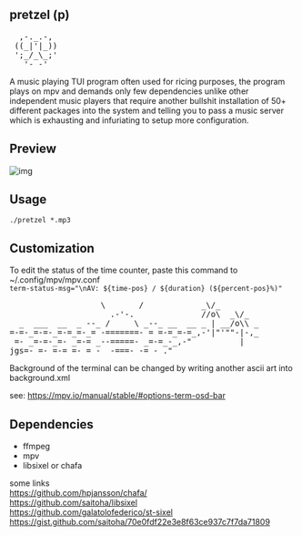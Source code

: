 ## pretzel (p)
<pre>
  ,-._.-, 
 ((_|'|_))
 ';_/_\_;'
   '- -'  
</pre>

A music playing TUI program often used for ricing purposes, the program plays on mpv and demands only few dependencies unlike other independent music players that require another bullshit installation of 50+ different packages into the system and telling you to pass a music server which is exhausting and infuriating to setup more configuration.

## Preview 
![img](https://user-images.githubusercontent.com/58134273/156930747-2b4f347f-3f7c-4538-9280-775d79cfd5c0.png)

## Usage
`./pretzel *.mp3`

## Customization
 To edit the status of the time counter, paste this command to ~/.config/mpv/mpv.conf </br>
`term-status-msg="\nAV: ${time-pos} / ${duration} (${percent-pos}%)"` </br>
<pre>
                   \       /            _\/_
                     .-'-.              //o\  _\/_
  _  ___  __  _ --_ /     \ _--_ __  __ _ | __/o\\ _
=-=-_=-=-_=-=_=-_= -=======- = =-=_=-=_,-'|"'""-|-,_
 =- _=-=-_=- _=-= _--=====- _=-=_-_,-"          |
jgs=- =- =-= =- = -  -===- -= - ."
</pre>
Background of the terminal can be changed by writing another ascii art into background.xml

 see: https://mpv.io/manual/stable/#options-term-osd-bar </br>
 
 

## Dependencies
- ffmpeg </br>
- mpv </br>
- libsixel or chafa </br>

some links </br>
https://github.com/hpjansson/chafa/ </br>
https://github.com/saitoha/libsixel </br>
https://github.com/galatolofederico/st-sixel </br>
https://gist.github.com/saitoha/70e0fdf22e3e8f63ce937c7f7da71809 </br>
